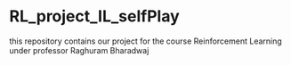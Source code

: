 # RL_project_IL_selfPlay
this repository contains our project for the course Reinforcement Learning under professor Raghuram Bharadwaj
